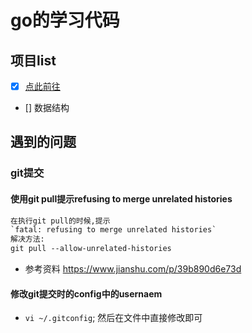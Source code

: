 # go的学习代码

## 项目list
- [x] [点此前往](src/practice/http)
- [] 数据结构


## 遇到的问题

### git提交

#### 使用git pull提示refusing to merge unrelated histories

```html
在执行git pull的时候,提示
`fatal: refusing to merge unrelated histories`
解决方法:
git pull --allow-unrelated-histories
```
* 参考资料 https://www.jianshu.com/p/39b890d6e73d

#### 修改git提交时的config中的usernaem
* `vi ~/.gitconfig`; 然后在文件中直接修改即可